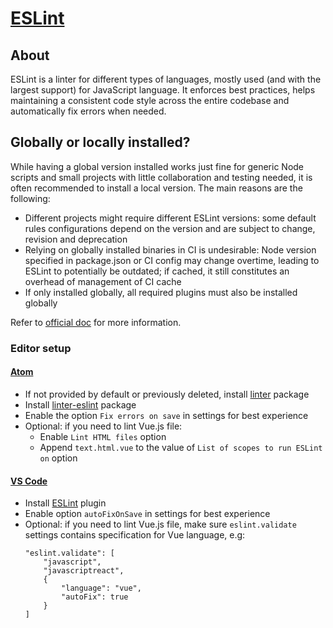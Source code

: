 # [ESLint](https://eslint.org)

## About

ESLint is a linter for different types of languages, mostly used (and with the largest support) for JavaScript language. It enforces best practices, helps maintaining a consistent code style across the entire codebase and automatically fix errors when needed.

## Globally or locally installed?

While having a global version installed works just fine for generic Node scripts and small projects with little collaboration and testing needed, it is often recommended to install a local version. The main reasons are the following:

- Different projects might require different ESLint versions: some default rules configurations depend on the version and are subject to change, revision and deprecation
- Relying on globally installed binaries in CI is undesirable: Node version specified in package.json or CI config may change overtime, leading to ESLint to potentially be outdated; if cached, it still constitutes an overhead of management of CI cache
- If only installed globally, all required plugins must also be installed globally

Refer to [official doc](https://eslint.org/docs/user-guide/getting-started#installation-and-usage) for more information.

### Editor setup

#### [Atom](https://atom.io/)

- If not provided by default or previously deleted, install [linter](https://github.com/steelbrain/linter) package
- Install [linter-eslint](https://atom.io/packages/linter-eslint) package
- Enable the option `Fix errors on save` in settings for best experience
- Optional: if you need to lint Vue.js file:
    - Enable `Lint HTML files` option
    - Append `text.html.vue` to the value of `List of scopes to run ESLint on` option

#### [VS Code](https://code.visualstudio.com/)

- Install [ESLint](https://marketplace.visualstudio.com/items?itemName=dbaeumer.vscode-eslint) plugin
- Enable option `autoFixOnSave` in settings for best experience
- Optional: if you need to lint Vue.js file, make sure `eslint.validate` settings contains specification for Vue language, e.g:
    ```
    "eslint.validate": [
        "javascript",
        "javascriptreact",
        {
            "language": "vue",
            "autoFix": true
        }
    ]
    ```
